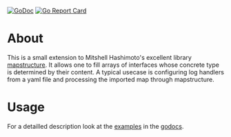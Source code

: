 [![GoDoc](https://godoc.org/github.com/gernoteger/mapstructure-hooks?status.svg)](https://godoc.org/github.com/gernoteger/mapstructure-hooks)
[![Go Report Card](https://goreportcard.com/badge/gernoteger/mapstructure-hooks)](https://goreportcard.com/report/gernoteger/mapstructure-hooks)

# About

This is a small extension to Mitshell Hashimoto's excellent library [mapstructure](https://github.com/mitchellh/mapstructure).
It allows one to fill arrays of interfaces whose concrete type is determined by their content. A typical usecase is configuring 
log handlers from a yaml file and processing the imported map through mapstructure.

# Usage

For a detailled description look at the [examples](https://godoc.org/github.com/gernoteger/mapstructure-hooks#example-Decode) 
in the [godocs](https://godoc.org/github.com/gernoteger/mapstructure-hooks).